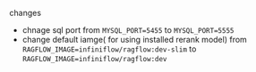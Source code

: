 changes
- chnage sql port from `MYSQL_PORT=5455` to `MYSQL_PORT=5555`
- change default iamge( for using installed rerank model) from `RAGFLOW_IMAGE=infiniflow/ragflow:dev-slim` to `RAGFLOW_IMAGE=infiniflow/ragflow:dev`